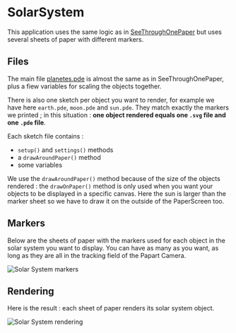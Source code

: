 # SolarSystem
 
This application uses the same logic as in [SeeThroughOnePaper](https://github.com/potioc/Papart-examples/tree/master/papart-examples/Camera/PaperApp2D) but uses several sheets of paper with different markers.
 
## Files
 
The main file [planetes.pde](https://github.com/potioc/Papart-examples/blob/master/apps/planetes/planetes.pde) is almost the same as in SeeThroughOnePaper, plus a fiew variables for scaling the objects together. 
 
There is also one sketch per object you want to render, for example we have here `earth.pde`, `moon.pde` and `sun.pde`. 
They match exactly the markers we printed ; in this situation : **one object rendered equals one `.svg` file and one `.pde` file**.
 
Each sketch file contains :
- `setup()` and `settings()` methods
- a `drawAroundPaper()` method
- some variables
 
We use the `drawAroundPaper()` method because of the size of the objects rendered : the `drawOnPaper()` method is only used when you want your objects to be displayed in a specific canvas. Here the sun is larger than the marker sheet so we have to draw it on the outside of the PaperScreen too.
 
## Markers
 
Below are the sheets of paper with the markers used for each object in the solar system you want to display. You can have as many as you want, as long as they are all in the tracking field of the Papart Camera.
 
![Solar System markers](https://github.com/potioc/Papart-examples/blob/master/apps/planetes/solar_system_markers.jpg)
 
## Rendering
 
Here is the result : each sheet of paper renders its solar system object.
 
![Solar System rendering](https://github.com/potioc/Papart-examples/blob/master/apps/planetes/solar_system.jpg)

